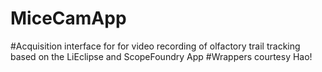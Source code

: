 # MiceCamApp
#Acquisition interface for for video recording of olfactory trail tracking based on the LiEclipse and ScopeFoundry App
#Wrappers courtesy Hao!
